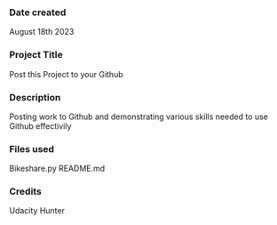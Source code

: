 ### Date created
August 18th 2023 

### Project Title
Post this Project to your Github 

### Description
Posting work to Github and demonstrating various skills needed to use Github effectivily 

### Files used
Bikeshare.py 
README.md

### Credits
Udacity 
Hunter 

